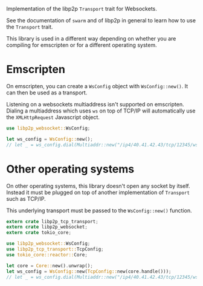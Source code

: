 Implementation of the libp2p `Transport` trait for Websockets.

See the documentation of `swarm` and of libp2p in general to learn how to use the `Transport`
trait.

This library is used in a different way depending on whether you are compiling for emscripten
or for a different operating system.

# Emscripten

On emscripten, you can create a `WsConfig` object with `WsConfig::new()`. It can then be used
as a transport.

Listening on a websockets multiaddress isn't supported on emscripten. Dialing a multiaddress
which uses `ws` on top of TCP/IP will automatically use the `XMLHttpRequest` Javascript object.

```rust
use libp2p_websocket::WsConfig;

let ws_config = WsConfig::new();
// let _ = ws_config.dial(Multiaddr::new("/ip4/40.41.42.43/tcp/12345/ws").unwrap());
```

# Other operating systems

On other operating systems, this library doesn't open any socket by itself. Instead it must be
plugged on top of another implementation of `Transport` such as TCP/IP.

This underlying transport must be passed to the `WsConfig::new()` function.

```rust
extern crate libp2p_tcp_transport;
extern crate libp2p_websocket;
extern crate tokio_core;

use libp2p_websocket::WsConfig;
use libp2p_tcp_transport::TcpConfig;
use tokio_core::reactor::Core;

let core = Core::new().unwrap();
let ws_config = WsConfig::new(TcpConfig::new(core.handle()));
// let _ = ws_config.dial(Multiaddr::new("/ip4/40.41.42.43/tcp/12345/ws").unwrap());
```
